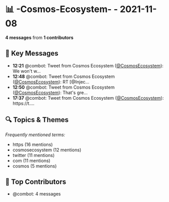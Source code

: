 # 📊 -Cosmos-Ecosystem- - 2021-11-08
**4 messages** from **1 contributors**

## 💬 Key Messages
- **12:21** @combot: Tweet from Cosmos Ecosystem ([@CosmosEcosystem](https://twitter.com/CosmosEcosystem)):
We won't w...
- **12:48** @combot: Tweet from Cosmos Ecosystem ([@CosmosEcosystem](https://twitter.com/CosmosEcosystem)):
RT [@Injec...
- **12:50** @combot: Tweet from Cosmos Ecosystem ([@CosmosEcosystem](https://twitter.com/CosmosEcosystem)):
That's gre...
- **17:37** @combot: Tweet from Cosmos Ecosystem ([@CosmosEcosystem](https://twitter.com/CosmosEcosystem)):
https://t....

## 🔍 Topics & Themes
*Frequently mentioned terms:*
- https (16 mentions)
- cosmosecosystem (12 mentions)
- twitter (11 mentions)
- com (11 mentions)
- cosmos (5 mentions)

## 👥 Top Contributors
- @combot: 4 messages
